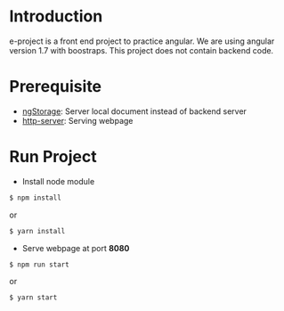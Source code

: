 # Introduction

e-project is a front end project to practice angular. We are using angular version 1.7 with boostraps. This project does not contain backend code. 

# Prerequisite

- [ngStorage](https://github.com/gsklee/ngStorage): Server local document instead of backend server
- [http-server](https://github.com/indexzero/http-server#readme):
Serving webpage

# Run Project

- Install node module
```bash
$ npm install
```
or
```bash
$ yarn install
```

- Serve webpage at port **8080**
```bash
$ npm run start
```
or 
```bash
$ yarn start
```
